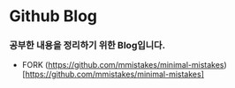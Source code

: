 # Github Blog


### 공부한 내용을 정리하기 위한 Blog입니다.

* FORK (https://github.com/mmistakes/minimal-mistakes)[https://github.com/mmistakes/minimal-mistakes]
 
